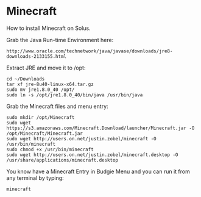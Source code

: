 # Minecraft

How to install Minecraft on Solus.

Grab the Java Run-time Environment here:
```
http://www.oracle.com/technetwork/java/javase/downloads/jre8-downloads-2133155.html
```

Extract JRE and move it to /opt:
```
cd ~/Downloads
tar xf jre-8u40-linux-x64.tar.gz
sudo mv jre1.8.0_40 /opt/
sudo ln -s /opt/jre1.8.0_40/bin/java /usr/bin/java
```

Grab the Minecraft files and menu entry:
```
sudo mkdir /opt/Minecraft
sudo wget https://s3.amazonaws.com/Minecraft.Download/launcher/Minecraft.jar -O /opt/Minecraft/Minecraft.jar
sudo wget http://users.on.net/justin.zobel/minecraft -O /usr/bin/minecraft
sudo chmod +x /usr/bin/minecraft
sudo wget http://users.on.net/justin.zobel/minecraft.desktop -O /usr/share/applications/minecraft.desktop
```

You know have a Minecraft Entry in Budgie Menu and you can run it from any terminal by typing:
```
minecraft
```
